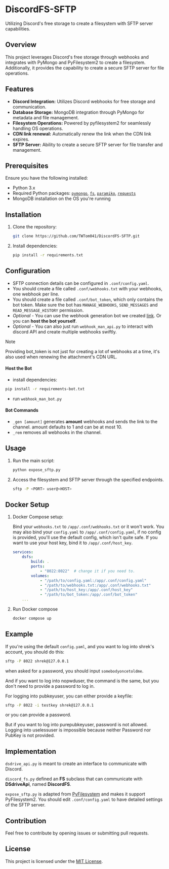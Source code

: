DiscordFS-SFTP
============

Utilizing Discord's free storage to create a filesystem with SFTP server capabilities.

## Overview

This project leverages Discord's free storage through webhooks and integrates with PyMongo and PyFilesystem2 to create a filesystem. Additionally, it provides the capability to create a secure SFTP server for file operations.

## Features

- **Discord Integration:** Utilizes Discord webhooks for free storage and communication.
- **Database Storage:** MongoDB integration through PyMongo for metadata and file management.
- **Filesystem Operations:** Powered by pyfilesystem2 for seamlessly handling OS operations.
- **CDN link renewal:** Automatically renew the link when the CDN link expires.
- **SFTP Server:** Ability to create a secure SFTP server for file transfer and management.

## Prerequisites

Ensure you have the following installed:

- Python 3.x
- Required Python packages: [`pymongo`](https://github.com/mongodb/mongo-python-driver), [`fs`](https://github.com/PyFilesystem/pyfilesystem2), [`paramiko`](https://github.com/paramiko/paramiko), [`requests`](https://github.com/psf/requests)
- MongoDB installation on the OS you're running

## Installation

1. Clone the repository:

    ```bash
    git clone https://github.com/TWTom041/DiscordFS-SFTP.git
    ```

2. Install dependencies:

    ```bash
    pip install -r requirements.txt
    ```

## Configuration

- SFTP connection details can be configured in `.conf/config.yaml`.
- You should create a file called `.conf/webhooks.txt` with your webhooks, one webhook per line.
- You should create a file called `.conf/bot_token`, which only contains the bot token. Make sure the bot has `MANAGE_WEBHOOKS`, `SEND_MESSAGES` and `READ_MESSAGE_HISTORY` permission.
- *Optional* - You can use the webhook generation bot we created [link](https://discord.com/api/oauth2/authorize?client_id=1186899111643987990&permissions=536872960&scope=bot). Or you can **host the bot yourself**.
- *Optional* - You can also just run `webhook_man_api.py` to interact with discord API and create multiple webhooks swiftly.

> [!Note] 
> Providing bot_token is not just for creating a lot of webhooks at a time, it's also used when renewing the attachment's CDN URL.

#### Host the Bot

- install dependencies:
```bash
pip install -r requirements-bot.txt
```
- run `webhook_man_bot.py`

#### Bot Commands

- `_gen [amount]` generates **amount** webhooks and sends the link to the channel. amount defaults to 1 and can be at most 10.
- `_rem` removes all webhooks in the channel. 

## Usage

1. Run the main script:

    ```bash
    python expose_sftp.py
    ```

2. Access the filesystem and SFTP server through the specified endpoints.
    ```bash
    sftp -P <PORT> user@<HOST>
    ```

## Docker Setup

1. Docker Compose setup:
    
    Bind your `webhooks.txt` to `/app/.conf/webhooks.txt` or it won't work.
    You may also bind your `config.yaml` to `/app/.conf/config.yaml`, if no config is provided, you'll use the default config, which isn't quite safe. If you want to use your host key, bind it to `/app/.conf/host_key`.
    ```yaml
    services:
        dsfs:
            build: .
            ports:
                - "8022:8022"  # change it if you need to.
            volumes:
                - "/path/to/config.yaml:/app/.conf/config.yaml"
                - "/path/to/webhooks.txt:/app/.conf/webhooks.txt"
                - "/path/to/host_key:/app/.conf/host_key"
                - "/path/to/bot_token:/app/.conf/bot_token"
        ...
    ```
2. Run Docker compose

    ```bash
    docker compose up
    ```


## Example

If you're using the default `config.yaml`, and you want to log into shrek's account, you should do this:
```bash
sftp -P 8022 shrek@127.0.0.1
```
when asked for a password, you should input `somebodyoncetoldme`.

And if you want to log into nopwduser, the command is the same, but you don't need to provide a password to log in.

For logging into pubkeyuser, you can either provide a keyfile:
```bash
sftp -P 8022 -i testkey shrek@127.0.0.1
```
or you can provide a password.

But if you want to log into purepubkeyuser, password is not allowed.
Logging into uselessuser is impossible because neither Password nor PubKey is not provided.

## Implementation
`dsdrive_api.py` is meant to create an interface to communicate with Discord.

`discord_fs.py` defined an **FS** subclass that can communicate with **DSdriveApi**, named **DiscordFS**.

`expose_sftp.py` is adapted from [PyFilesystem](https://github.com/PyFilesystem/pyfilesystem/blob/master/fs/expose/sftp.py) and makes it support PyFilesystem2. You should edit `.conf/config.yaml` to have detailed settings of the SFTP server.

## Contribution
Feel free to contribute by opening issues or submitting pull requests.

## License

This project is licensed under the [MIT License](LICENSE).
